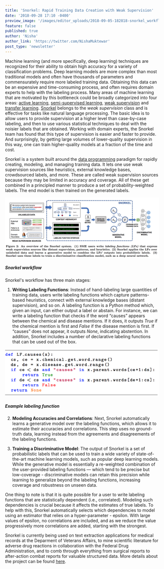 ```yaml
---
title: 'Snorkel: Rapid Training Data Creation with Weak Supervision'
date: '2018-09-28 17:10 -0400'
preview_image: '/images/editor_uploads/2018-09-05-182818-snorkel_workflow.png'
feature: false
published: true
author: 'Nisha'
author_link: 'https://twitter.com/NishaMuktewar'
post_type: 'newsletter'
---
```


Machine learning (and more specifically, deep learning) techniques are recognized for their ability to obtain high accuracy for
a variety of classification problems. Deep learning models are more complex than most traditional models and often have
thousands of parameters and commensurately require more labeled training data. Obtaining this data can be an expensive and time-consuming process, and often requires domain experts to help with the labeling process. Many areas of machine learning that are motivated by this bottleneck could be broadly categorized into four areas: [active learning](https://dl.acm.org/citation.cfm?id=3019233), [semi-supervised learning](https://dl.acm.org/citation.cfm?id=1841234), [weak supervision](https://dawn.cs.stanford.edu/2017/07/16/weak-supervision/) and [transfer learning](https://ieeexplore.ieee.org/document/5288526/). [Snorkel](https://arxiv.org/abs/1711.10160) belongs to the _weak supervision_ class and is effective for tasks like natural language processing. The basic idea is to allow users to provide supervision at a higher level than case-by-case labeling, and then to use various statistical techniques to deal with the noisier labels that are obtained. Working with domain experts, the Snorkel team has found that this type of supervision is easier and faster to provide. And surprisingly, by getting large volumes of lower-quality supervision in this way, one can train higher-quality models at a fraction of the time and cost.

Snorkel is a system built around the [data programming](https://papers.nips.cc/paper/6523-data-programming-creating-large-training-sets-quickly) paradigm for rapidly creating, modeling, and managing training data. It lets one use weak supervision sources like heuristics, external knowledge bases, crowdsourced labels, and more. These are called weak supervision sources because they may be limited in accuracy and coverage. All of these get combined in a principled manner to produce a set of
probability-weighted labels. The end model is then trained on the generated labels.

![](/static/images/editor_uploads/2018-09-05-182818-snorkel_workflow.png)

##### Snorkel workflow

Snorkel's workflow has three main stages:

1. **Writing Labeling Functions**: Instead of hand-labeling large quantities of training data, users write labeling functions
   which capture patterns-based heuristics, connect with external knowledge bases (distant supervision), and so on. A labeling
   function is a Python method which, given an input, can either output a label or abstain. For instance, we can write a labeling function that checks if the word “causes” appears between the chemical and disease mentions. If it does, it outputs _True_ if the chemical mention is first and _False_ if the disease mention is first. If “causes” does not appear, it outputs _None_, indicating abstention. In addition, Snorkel includes a number of declarative labeling functions that can be used out of the box.

![](/static/images/editor_uploads/2018-09-05-182951-labeling_function.png)

##### Example labeling function

2. **Modeling Accuracies and Correlations**: Next, Snorkel automatically learns a generative model over the labeling functions, which allows it to estimate their accuracies and correlations. This step uses no ground-truth data, learning instead from the agreements and disagreements of the labeling functions.

3. **Training a Discriminative Model**: The output of Snorkel is a set of probabilistic labels that can be used to train a
   wide variety of state-of-the-art machine learning models, such as popular deep learning models. While the generative model is
   essentially a re-weighted combination of the user-provided labeling functions — which tend to be precise but low-coverage - discriminative models can retain this precision while learning to generalize beyond the labeling functions, increasing
   coverage and robustness on unseen data.

One thing to note is that it is quite possible for a user to write labeling functions that are statistically dependent (i.e., correlated). Modeling such dependencies is crucial because it affects the estimates of true labels. To help with this, Snorkel automatically selects which dependencies to model using an estimator that relies on a hyper-parameter - epsilon. With large values of epsilon, no correlations are included, and as we reduce the value progressively more correlations are added, starting with the strongest.

Snorkel is currently being used on text extraction applications for medical records at the Deparment of Veterans Affairs, to mine scientific literature for adverse drug reactions in collaboration with the Federal Drug Administration, and to comb through everything from surgical reports to after-action combat reports for valuable structured data. More details about the project can be found [here](https://hazyresearch.github.io/snorkel/).
